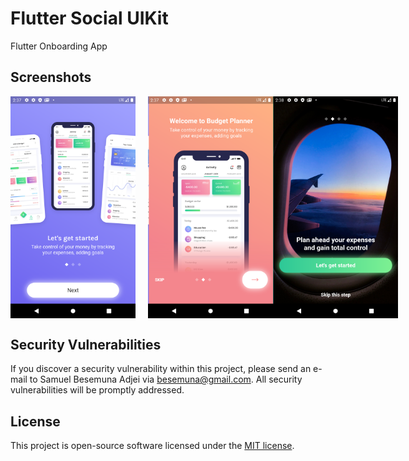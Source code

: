 # Flutter Social UIKit
Flutter Onboarding App


## Screenshots

<div style="display:flex">
<img style="margin-right:20px" src="screenshots/one.png" width="200px">
<img src="screenshots/two.png" width="200px">
<img src="screenshots/three.png" width="200px">
</div>


## Security Vulnerabilities

If you discover a security vulnerability within this project, please send an e-mail to Samuel Besemuna Adjei via [besemuna@gmail.com](mailto:besemuna@gmail.com). All security vulnerabilities will be promptly addressed.

## License

This project is open-source software licensed under the [MIT license](https://opensource.org/licenses/MIT).
